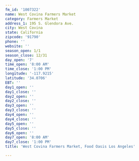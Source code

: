 ```yaml
---
fm_id: '1007322'
name: West Covina Farmers Market
category: Farmers Market
address_1: 195 S. Glendora Ave.
city: West Covina
state: California
zipcode: '91790'
phone: ''
website: ''
season_open: 1/1
season_close: 12/31
day_open: '7'
time_open: '8:00 AM'
time_close: '1:00 PM'
longitude: '-117.9215'
latitude: '34.0706'
EBT: ''
day1_open: ''
day1_close: ''
day2_open: ''
day2_close: ''
day3_open: ''
day3_close: ''
day4_open: ''
day4_close: ''
day5_open: ''
day5_close: ''
day6_open: ''
day7_open: '8:00 AM'
day7_close: '1:00 PM'
title: 'West Covina Farmers Market, Food Oasis Los Angeles'

---
```

